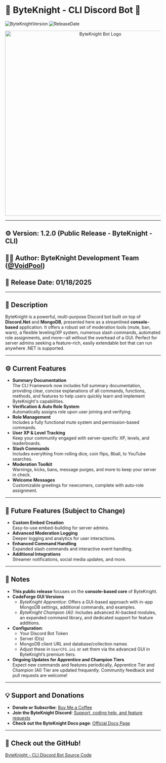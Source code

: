 # 🤖 ByteKnight - CLI Discord Bot 🤖

![ByteKnightVersion](https://img.shields.io/badge/version-1.2.0-brightgreen)
![ReleaseDate](https://img.shields.io/badge/Release-01%2F18%2F2025-blue)
<div align="center">
    <img src="https://i.imgur.com/8wqpy2e.png" alt="ByteKnight Bot Logo" width="600"/>
</div>

---

## ⚙️ **Version**: 1.2.0 (Public Release - ByteKnight - CLI)  
## 👨‍💻 **Author**: ByteKnight Development Team ([@VoidPool](https://github.com/V0idpool))  

## 📅 **Release Date**: 01/18/2025  

---

## 📖 **Description**  
ByteKnight is a powerful, multi-purpose Discord bot built on top of **Discord.Net** and **MongoDB**, presented here as a streamlined **console-based** application. It offers a robust set of moderation tools (mute, ban, warn), a flexible leveling/XP system, numerous slash commands, automated role assignments, and more—all without the overhead of a GUI. Perfect for server admins seeking a feature-rich, easily extendable bot that can run anywhere .NET is supported.

---

## ⚙️ **Current Features**

- **Summary Documentation**<br>
  The CLI Framework now includes full summary documentation,
  providing clear, concise explanations of all commands, functions,
  methods, and features to help users quickly learn and implement ByteKnight's capabilities.
- **Verification & Auto Role System**  
  Automatically assigns role upon user joining and verifying.
- **Role Management**  
  Includes a fully functional mute system and permission-based commands.
- **User XP & Level Tracking**  
  Keep your community engaged with server-specific XP, levels, and leaderboards.
- **Slash Commands**  
  Includes everything from rolling dice, coin flips, 8ball, to YouTube searches.
- **Moderation Toolkit**  
  Warnings, kicks, bans, message purges, and more to keep your server in check.
- **Welcome Messages**  
  Customizable greetings for newcomers, complete with auto-role assignment.

---

## 🔮 **Future Features (Subject to Change)**

- **Custom Embed Creation**  
  Easy-to-use embed-building for server admins.
- **Advanced Moderation Logging**  
  Deeper logging and analytics for user interactions.
- **Enhanced Command Handling**  
  Expanded slash commands and interactive event handling.
- **Additional Integrations**  
  Streamer notifications, social media updates, and more.

---

## 📌 **Notes**  

- **This public release** focuses on the **console-based core** of ByteKnight.
- **CodeForge GUI Versions**  
  - *ByteKnight Apprentice*: Offers a GUI-based approach with in-app MongoDB settings, additional commands, and examples.  
  - *ByteKnight Champion (AI)*: Includes advanced AI-backed modules, an expanded command library, and dedicated support for feature additions.  
- **Configuration**:
  - Your Discord Bot Token  
  - Server ID(s)  
  - MongoDB client URL and database/collection names  
  - Adjust these in `UserCFG.ini` or set them via the advanced GUI in ByteKnight’s premium tiers.
- **Ongoing Updates for Apprentice and Champion Tiers**  
  Expect new commands and features periodically, Apprentice Tier and Champion (AI) Tier are updated frequently. Community feedback and pull requests are welcome!

---

## 💡 **Support and Donations**  
- **Donate or Subscribe**: [Buy Me a Coffee](https://buymeacoffee.com/byteknight)
- **Join the ByteKnight Discord**: [Support, coding help, and feature requests](https://discord.gg/trm9qEzcuw)
- **Check out the ByteKnight Docs page**: [Official Docs Page](https://mycodeforge.com/docs)

---

## 📂 **Check out the GitHub!**  
[ByteKnight - CLI Discord Bot Source Code]([https://github.com/V0idpool/ByteKnightConsoleBot](https://github.com/V0idpool/ByteKnight_Console))
